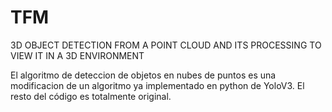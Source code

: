 # TFM
3D OBJECT DETECTION FROM A POINT CLOUD AND ITS PROCESSING TO VIEW IT IN A 3D ENVIRONMENT

El algoritmo de deteccion de objetos en nubes de puntos es una modificacion de un algoritmo ya implementado en python de YoloV3.
El resto del código es totalmente original.

